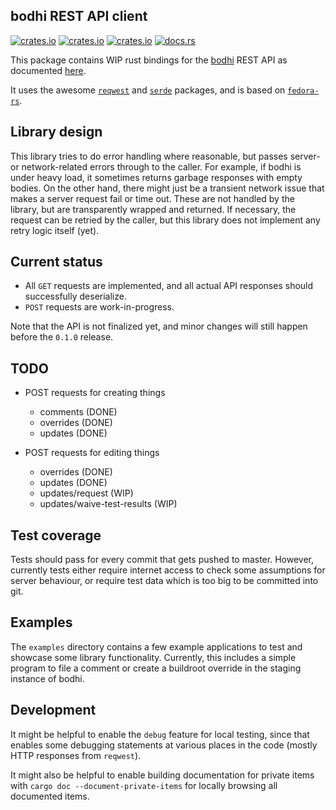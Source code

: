 ## bodhi REST API client

[![crates.io](https://img.shields.io/crates/v/bodhi.svg)](https://crates.io/crates/bodhi/)
[![crates.io](https://img.shields.io/crates/d/bodhi.svg)](https://crates.io/crates/bodhi/)
[![crates.io](https://img.shields.io/crates/l/bodhi.svg)](https://crates.io/crates/bodhi/)
[![docs.rs](https://docs.rs/bodhi/badge.svg)](https://docs.rs/bodhi/)

This package contains WIP rust bindings for the [bodhi] REST API as documented [here][bodhi-api].

[bodhi]: https://github.com/fedora-infra/bodhi
[bodhi-api]: https://bodhi.fedoraproject.org/docs/server_api/index.html#rest-api

It uses the awesome [`reqwest`][reqwest] and [`serde`][serde] packages, and is based on [`fedora-rs`][fedora-rs].

[reqwest]: https://github.com/seanmonstar/reqwest
[serde]: https://github.com/serde-rs/serde
[fedora-rs]: https://github.com/ironthree/fedora-rs


## Library design

This library tries to do error handling where reasonable, but passes server- or network-related errors through to the
caller. For example, if bodhi is under heavy load, it sometimes returns garbage responses with empty bodies. On the
other hand, there might just be a transient network issue that makes a server request fail or time out. These are not
handled by the library, but are transparently wrapped and returned. If necessary, the request can be retried by the
caller, but this library does not implement any retry logic itself (yet).


## Current status

- All `GET` requests are implemented, and all actual API responses should successfully deserialize.
- `POST` requests are work-in-progress.

Note that the API is not finalized yet, and minor changes will still happen before the `0.1.0` release.


## TODO

- POST requests for creating things
    - comments (DONE)
    - overrides (DONE)
    - updates (DONE)

- POST requests for editing things
    - overrides (DONE)
    - updates (DONE)
    - updates/request (WIP)
    - updates/waive-test-results (WIP)


## Test coverage

Tests should pass for every commit that gets pushed to master. However, currently tests either require internet access
to check some assumptions for server behaviour, or require test data which is too big to be committed into git.


## Examples

The `examples` directory contains a few example applications to test and showcase some library functionality. Currently,
this includes a simple program to file a comment or create a buildroot override in the staging instance of bodhi.


## Development

It might be helpful to enable the `debug` feature for local testing, since that enables some debugging statements at
various places in the code (mostly HTTP responses from `reqwest`).

It might also be helpful to enable building documentation for private items with `cargo doc --document-private-items`
for locally browsing all documented items.

